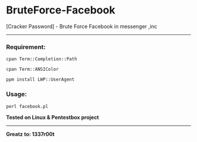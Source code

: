 # BruteForce-Facebook
[Cracker Password] - Brute Force Facebook in messenger ,inc

_______

### Requirement:
```
cpan Term::Completion::Path

cpan Term::ANSIColor

ppm install LWP::UserAgent
```

### Usage:

 `perl facebook.pl`
 
 **Tested on Linux & Pentestbox project**
 _______
 
**Greatz to: 1337r00t**
